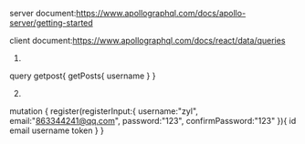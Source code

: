 server document:https://www.apollographql.com/docs/apollo-server/getting-started

client document:https://www.apollographql.com/docs/react/data/queries


1.
 query getpost{
  getPosts{
    username
  }
}

2.
mutation {
   register(registerInput:{
    username:"zyl",
    email:"863344241@qq.com",
    password:"123",
    confirmPassword:"123"
  }){
    id
    email
    username
    token
  }
}